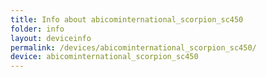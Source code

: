 ```yaml
---
title: Info about abicominternational_scorpion_sc450
folder: info
layout: deviceinfo
permalink: /devices/abicominternational_scorpion_sc450/
device: abicominternational_scorpion_sc450
---
```

